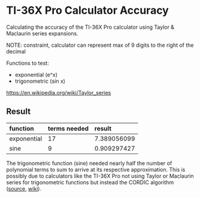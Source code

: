# TI-36X Pro Calculator Accuracy

Calculating the accuracy of the TI-36X Pro calculator using Taylor & Maclaurin series expansions.

NOTE: constraint, calculator can represent max of 9 digits to the right of the decimal

Functions to test:
- exponential (e^x)
- trigonometric (sin x)

https://en.wikipedia.org/wiki/Taylor_series

## Result

| **function** | **terms needed** | **result** |
| :--- | :--- | :---  |
| exponential | 17 | 7.389056099 |
| sine | 9 | 0.909297427 |

The trigonometric function (sine) needed nearly half the number of polynomial terms to sum to arrive at its respective approximation. This is possibly due to calculators like the TI-36X Pro not using Taylor or Maclaurin series for trigonometric functions but instead the CORDIC algorithm ([source](https://math.stackexchange.com/questions/395600/how-does-a-calculator-calculate-the-sine-cosine-tangent-using-just-a-number), [wiki](https://en.wikipedia.org/wiki/CORDIC)).
